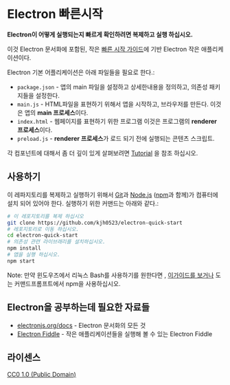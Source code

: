 # Electron 빠른시작

**Electron이 어떻게 실행되는지 빠르게 확인하려면 복제하고 실행 하십시오.**

이것 Electron 문서화에 포함된, 작은 [빠른 시작 가이드](https://electronjs.org/docs/latest/tutorial/quick-start)에 기반  Electron 작은 애플리케이션이다. 

Electron 기본 어플리케이션은 아래 파일들을 필요로 한다.:

- `package.json` - 앱의 main 파일을 설정하고 상세한내용을 정의하고, 의존성 패키지들을 설정한다.
- `main.js` - HTML파일을 표현하기 위해서 앱을 시작하고, 브라우저를 만든다. 이것은 앱의 **main 프로세스**이다.
- `index.html` - 웹페이지를 표현하기 위한 프로그램 이것은 프로그램의 **renderer 프로세스**이다.
- `preload.js` - **renderer 프로세스**가 로드 되기 전에 실행되는 콘텐츠 스크립트.

각 컴포넌트에 대해서 좀 더 깊이 있게 살펴보려면 [Tutorial](https://electronjs.org/docs/latest/tutorial/tutorial-prerequisites) 을 참조 하십시오.

## 사용하기

이 레파지토리를 복제하고 실행하기 위해서 [Git](https://git-scm.com)과 [Node.js](https://nodejs.org/en/download/) ([npm](http://npmjs.com)과 함께)가 컴퓨터에 설치 되어 있어야 한다. 실행하기 위한 커맨드는 아래와 같다.:

```bash
# 이 레포지토리를 복제 하십시오
git clone https://github.com/kjh0523/electron-quick-start
# 레포지토리로 이동 하십시오.
cd electron-quick-start
# 의존성 관련 라이브래리를 설치하십시오.
npm install
# 앱을 실행 하십시오.
npm start
```

Note: 만약 윈도우즈에서 리눅스 Bash를 사용하기를 원한다면 , [이가이드를 보거나](https://www.howtogeek.com/261575/how-to-run-graphical-linux-desktop-applications-from-windows-10s-bash-shell/) 도는 커맨드프롬프트에서 npm을 사용하십시오.

## Electron을 공부하는데 필요한 자료들

- [electronjs.org/docs](https://electronjs.org/docs) - Electron 문서화의 모든 것
- [Electron Fiddle](https://electronjs.org/fiddle) - 작은 애플리케이션들을 실행해 볼 수 있는 Electron Fiddle


## 라이센스

[CC0 1.0 (Public Domain)](LICENSE.md)
